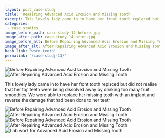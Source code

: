 ```yaml
---
layout: post_case-study
title:  Repairing Advanced Acid Erosion and Missing Tooth
excerpt: This lovely lady came in to have her front tooth replaced but did not realise that her top teeth were being dissolved away by drinking too many fruit smoothies.
categories:
 - case_studies
image_before_path: case-study-14-before.jpg
image_after_path: case-study-14-after.jpg
image_before_alt: Before Repairing Advanced Acid Erosion and Missing Tooth
image_after_alt: After Repairing Advanced Acid Erosion and Missing Tooth
hash_link: "worn-teeth"
permalink: '/case-study-13/'
---
```


<div class="u-center-table u-mb-large-1-5">
  <img src="{{site.baseurl}}/assets/images/case-study-14-before.jpg" alt="Before Repairing Advanced Acid Erosion and Missing Tooth">
  <img src="{{site.baseurl}}/assets/images/case-study-14-after.jpg" alt="After Repairing Advanced Acid Erosion and Missing Tooth">
</div>

This lovely lady came in to have her front tooth replaced but did not realise that her top teeth were being dissolved away by drinking too many fruit smoothies. We were able to replace her missing tooth with an implant and reverse the damage that had been done to her teeth

<div class="u-center-table u-mb-large-1-5">
  <img src="{{site.baseurl}}/assets/images/case-study-14-full-before.jpg" alt="Before Repairing Advanced Acid Erosion and Missing Tooth">
  <img src="{{site.baseurl}}/assets/images/case-study-14-full-after.jpg" alt="After Repairing Advanced Acid Erosion and Missing Tooth">
</div>

<div class="u-center-table u-mb-large-1-5">
  <img src="{{site.baseurl}}/assets/images/case-study-14-full-before2.jpg" alt="Before Repairing Advanced Acid Erosion and Missing Tooth">
  <img src="{{site.baseurl}}/assets/images/case-study-14-full-after2.jpg" alt="After Repairing Advanced Acid Erosion and Missing Tooth">
</div>

<div class="u-center-table u-mb-large-1-5">
  <img src="{{site.baseurl}}/assets/images/case-study-14-labwork.jpg" alt="Lab work for Advanced Acid Erosion and Missing Tooth">
</div>
